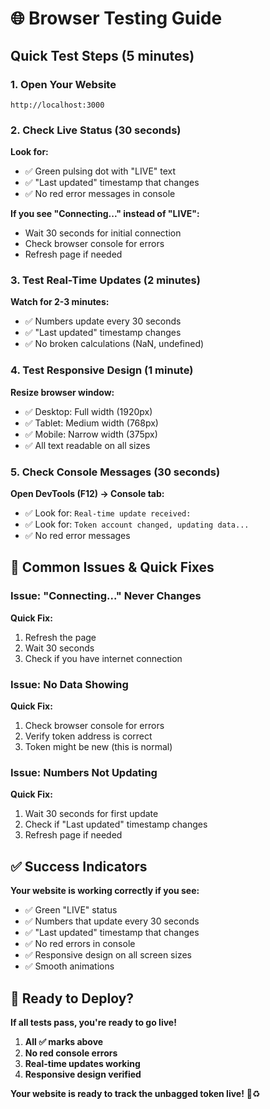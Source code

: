 # 🌐 Browser Testing Guide

## Quick Test Steps (5 minutes)

### 1. Open Your Website
```
http://localhost:3000
```

### 2. Check Live Status (30 seconds)
**Look for:**
- ✅ Green pulsing dot with "LIVE" text
- ✅ "Last updated" timestamp that changes
- ✅ No red error messages in console

**If you see "Connecting..." instead of "LIVE":**
- Wait 30 seconds for initial connection
- Check browser console for errors
- Refresh page if needed

### 3. Test Real-Time Updates (2 minutes)
**Watch for 2-3 minutes:**
- ✅ Numbers update every 30 seconds
- ✅ "Last updated" timestamp changes
- ✅ No broken calculations (NaN, undefined)

### 4. Test Responsive Design (1 minute)
**Resize browser window:**
- ✅ Desktop: Full width (1920px)
- ✅ Tablet: Medium width (768px) 
- ✅ Mobile: Narrow width (375px)
- ✅ All text readable on all sizes

### 5. Check Console Messages (30 seconds)
**Open DevTools (F12) → Console tab:**
- ✅ Look for: `Real-time update received:`
- ✅ Look for: `Token account changed, updating data...`
- ✅ No red error messages

## 🚨 Common Issues & Quick Fixes

### Issue: "Connecting..." Never Changes
**Quick Fix:**
1. Refresh the page
2. Wait 30 seconds
3. Check if you have internet connection

### Issue: No Data Showing
**Quick Fix:**
1. Check browser console for errors
2. Verify token address is correct
3. Token might be new (this is normal)

### Issue: Numbers Not Updating
**Quick Fix:**
1. Wait 30 seconds for first update
2. Check if "Last updated" timestamp changes
3. Refresh page if needed

## ✅ Success Indicators

**Your website is working correctly if you see:**
- ✅ Green "LIVE" status
- ✅ Numbers that update every 30 seconds
- ✅ "Last updated" timestamp that changes
- ✅ No red errors in console
- ✅ Responsive design on all screen sizes
- ✅ Smooth animations

## 🚀 Ready to Deploy?

**If all tests pass, you're ready to go live!**

1. **All ✅ marks above**
2. **No red console errors**
3. **Real-time updates working**
4. **Responsive design verified**

**Your website is ready to track the unbagged token live!** 🌊♻️ 